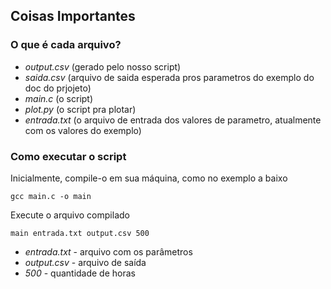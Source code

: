 ## Coisas Importantes

### O que é cada arquivo?

 - *output.csv* (gerado pelo nosso script)
 - *saida.csv* (arquivo de saida esperada pros parametros do exemplo do doc do prjojeto)
 - *main.c* (o script)
 - *plot.py* (o script pra plotar)
 - *entrada.txt* (o arquivo de entrada dos valores de parametro, atualmente com os valores do exemplo) 

### Como executar o script

Inicialmente, compile-o em sua máquina, como no exemplo a baixo

```
gcc main.c -o main
```

Execute o arquivo compilado
```
main entrada.txt output.csv 500
```

 - *entrada.txt* - arquivo com os parâmetros
 - *output.csv* - arquivo de saída 
 - *500* - quantidade de horas
 